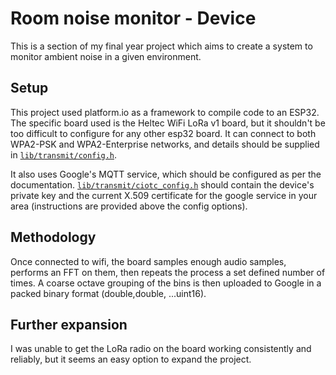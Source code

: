 # Room noise monitor - Device

This is a section of my final year project which aims to create a system to monitor ambient
noise in a given environment.

## Setup

This project used platform.io as a framework to compile code to an ESP32. The specific board
used is the Heltec WiFi LoRa v1 board, but it shouldn't be too difficult to configure for
any other esp32 board. It can connect to both WPA2-PSK and WPA2-Enterprise networks, and
details should be supplied in [`lib/transmit/config.h`](./lib/transmit/config.h).

It also uses Google's MQTT service, which should be configured as per the documentation.
[`lib/transmit/ciotc_config.h`](./lib/transmit/ciotc_config.h) should contain the device's
private key and the current X.509 certificate for the google service in your area
(instructions are provided above the config options).

## Methodology

Once connected to wifi, the board samples enough audio samples, performs an FFT on them, then
repeats the process a set defined number of times. A coarse octave grouping of the bins is
then uploaded to Google in a packed binary format (double,double, ...uint16).

## Further expansion

I was unable to get the LoRa radio on the board working consistently and reliably, but it
seems an easy option to expand the project.
